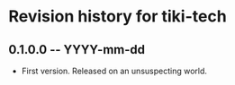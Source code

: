 # Revision history for tiki-tech

## 0.1.0.0 -- YYYY-mm-dd

* First version. Released on an unsuspecting world.
